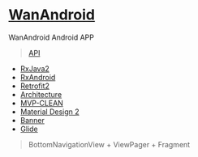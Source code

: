 # [WanAndroid](http://www.wanandroid.com)

WanAndroid Android APP

> [API](http://www.wanandroid.com/blog/show/2)

- [RxJava2](https://github.com/ReactiveX/RxJava)
- [RxAndroid](https://github.com/ReactiveX/RxAndroid)
- [Retrofit2](https://github.com/square/retrofit)
- [Architecture](https://github.com/googlesamples/android-architecture)
- [MVP-CLEAN](https://github.com/googlesamples/android-architecture/tree/todo-mvp-clean)
- [Material Design 2](https://material.io)
- [Banner](https://github.com/youth5201314/banner)
- [Glide](https://github.com/bumptech/glide)

> BottomNavigationView + ViewPager + Fragment
